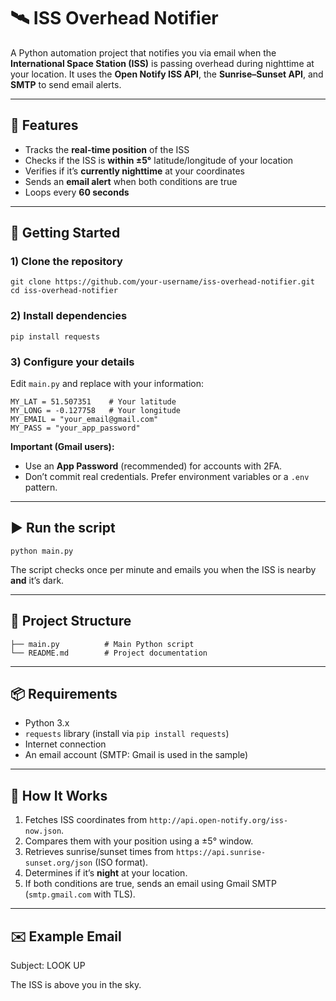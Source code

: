 # 🛰️ ISS Overhead Notifier

A Python automation project that notifies you via email when the **International Space Station (ISS)** is passing overhead during nighttime at your location. It uses the **Open Notify ISS API**, the **Sunrise–Sunset API**, and **SMTP** to send email alerts.

---

## 📌 Features
- Tracks the **real-time position** of the ISS  
- Checks if the ISS is **within ±5°** latitude/longitude of your location  
- Verifies if it’s **currently nighttime** at your coordinates  
- Sends an **email alert** when both conditions are true  
- Loops every **60 seconds**

---

## 🚀 Getting Started

### 1) Clone the repository
    git clone https://github.com/your-username/iss-overhead-notifier.git
    cd iss-overhead-notifier

### 2) Install dependencies
    pip install requests

### 3) Configure your details
Edit `main.py` and replace with your information:

    MY_LAT = 51.507351    # Your latitude
    MY_LONG = -0.127758   # Your longitude
    MY_EMAIL = "your_email@gmail.com"
    MY_PASS = "your_app_password"

**Important (Gmail users):**
- Use an **App Password** (recommended) for accounts with 2FA.  
- Don’t commit real credentials. Prefer environment variables or a `.env` pattern.

---

## ▶️ Run the script
    python main.py

The script checks once per minute and emails you when the ISS is nearby **and** it’s dark.

---

## 📂 Project Structure
    ├── main.py          # Main Python script
    └── README.md        # Project documentation

---

## 📦 Requirements
- Python 3.x  
- `requests` library (install via `pip install requests`)  
- Internet connection  
- An email account (SMTP: Gmail is used in the sample)

---

## 🔧 How It Works
1. Fetches ISS coordinates from `http://api.open-notify.org/iss-now.json`.  
2. Compares them with your position using a ±5° window.  
3. Retrieves sunrise/sunset times from `https://api.sunrise-sunset.org/json` (ISO format).  
4. Determines if it’s **night** at your location.  
5. If both conditions are true, sends an email using Gmail SMTP (`smtp.gmail.com` with TLS).

---

## ✉️ Example Email
Subject: LOOK UP

The ISS is above you in the sky.
